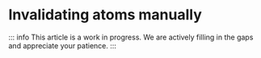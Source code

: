# Invalidating atoms manually

::: info
This article is a work in progress. We are actively filling in the gaps and appreciate your patience.
:::
